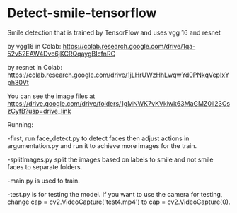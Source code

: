 # Detect-smile-tensorflow
Smile detection that is trained by TensorFlow and uses vgg 16 and resnet

by vgg16 in Colab: https://colab.research.google.com/drive/1qa-52v52EAW4Dvc6jKCRQqaygBIcfnRC

by resnet in Colab: https://colab.research.google.com/drive/1jLHrUWzHhLwqwYd0PNkqVepIxYph30Vt

You can see the image files at https://drive.google.com/drive/folders/1gMNWK7vKVklwk63MaGMZ0il23CszCyfB?usp=drive_link


Running:

-first, run face_detect.py to detect faces then adjust actions in argumentation.py and run it to achieve more images for the train.

-splitImages.py split the images based on labels to smile and not smile faces to separate folders.

-main.py is used to train.

-test.py is for testing the model. If you want to use the camera for testing, change cap = cv2.VideoCapture('test4.mp4') to cap = cv2.VideoCapture(0).
